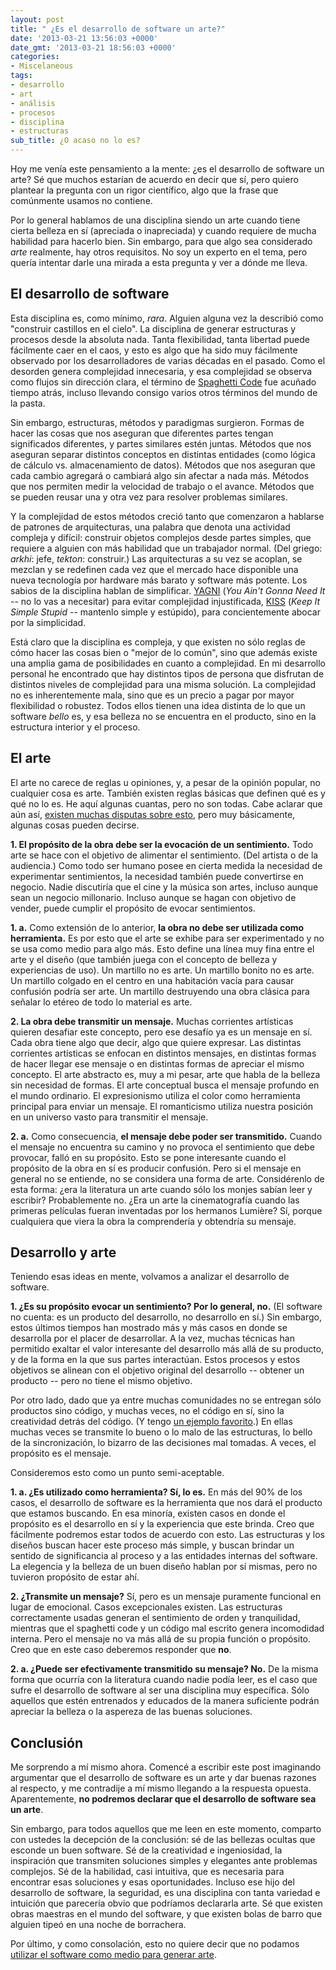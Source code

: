 ```yaml
---
layout: post
title: " ¿Es el desarrollo de software un arte?"
date: '2013-03-21 13:56:03 +0000'
date_gmt: '2013-03-21 18:56:03 +0000'
categories:
- Miscelaneous
tags:
- desarrollo
- art
- análisis
- procesos
- disciplina
- estructuras
sub_title: ¿O acaso no lo es?
---
```


Hoy me venía este pensamiento a la mente:  ¿es el desarrollo de software un arte? Sé que muchos estarían de acuerdo en decir que sí, pero quiero plantear la pregunta con un rigor científico, algo que la frase que comúnmente usamos no contiene.

Por lo general hablamos de una disciplina siendo un arte cuando tiene cierta belleza en sí (apreciada o inapreciada) y cuando requiere de mucha habilidad para hacerlo bien. Sin embargo, para que algo sea considerado _arte_ realmente, hay otros requisitos. No soy un experto en el tema, pero quería intentar darle una mirada a esta pregunta y ver a dónde me lleva.

<!--more-->

## El desarrollo de software

Esta disciplina es, como mínimo, _rara_. Alguien alguna vez la describió como "construir castillos en el cielo". La disciplina de generar estructuras y procesos desde la absoluta nada. Tanta flexibilidad, tanta libertad puede fácilmente caer en el caos, y esto es algo que ha sido muy fácilmente observado por los desarrolladores de varias décadas en el pasado. Como el desorden genera complejidad innecesaria, y esa complejidad se observa como flujos sin dirección clara, el término de [Spaghetti Code](http://en.wikipedia.org/wiki/Spaghetti_code) fue acuñado tiempo atrás, incluso llevando consigo varios otros términos del mundo de la pasta.

Sin embargo, estructuras, métodos y paradigmas surgieron. Formas de hacer las cosas que nos aseguran que diferentes partes tengan significados diferentes, y partes similares estén juntas. Métodos que nos aseguran separar distintos conceptos en distintas entidades (como lógica de cálculo vs. almacenamiento de datos). Métodos que nos aseguran que cada cambio agregará o cambiará algo sin afectar a nada más. Métodos que nos permiten medir la velocidad de trabajo o el avance. Métodos que se pueden reusar una y otra vez para resolver problemas similares.

Y la complejidad de estos métodos creció tanto que comenzaron a hablarse de patrones de arquitecturas, una palabra que denota una actividad compleja y difícil: construir objetos complejos desde partes simples, que requiere a alguien con más habilidad que un trabajador normal. (Del griego: _arkhi_: jefe, _tekton_: construir.) Las arquitecturas a su vez se acoplan, se mezclan y se redefinen cada vez que el mercado hace disponible una nueva tecnología por hardware más barato y software más potente. Los sabios de la disciplina hablan de simplificar. [YAGNI](http://en.wikipedia.org/wiki/You_aren't_gonna_need_it) (_You Ain't Gonna Need It_ -- no lo vas a necesitar) para evitar complejidad injustificada, [KISS](http://en.wikipedia.org/wiki/KISS_principle) (_Keep It Simple Stupid_ -- mantenlo simple y estúpido), para concientemente abocar por la simplicidad.

Está claro que la disciplina es compleja, y que existen no sólo reglas de cómo hacer las cosas bien o "mejor de lo común", sino que además existe una amplia gama de posibilidades en cuanto a complejidad. En mi desarrollo personal he encontrado que hay distintos tipos de persona que disfrutan de distintos niveles de complejidad para una misma solución. La complejidad no es inherentemente mala, sino que es un precio a pagar por mayor flexibilidad o robustez. Todos ellos tienen una idea distinta de lo que un software _bello_ es, y esa belleza no se encuentra en el producto, sino en la estructura interior y el proceso.

## El arte

El arte no carece de reglas u opiniones, y, a pesar de la opinión popular, no cualquier cosa es arte. También existen reglas básicas que definen qué es y qué no lo es. He aquí algunas cuantas, pero no son todas. Cabe aclarar que aún así, <a title="Disputas de clasificación de arte [Wikipedia]" href="http://en.wikipedia.org/wiki/Art#Classification_disputes">existen muchas disputas sobre esto</a>, pero muy básicamente, algunas cosas pueden decirse.

**1. El propósito de la obra debe ser la evocación de un sentimiento.** Todo arte se hace con el objetivo de alimentar el sentimiento. (Del artista o de la audiencia.) Como todo ser humano posee en cierta medida la necesidad de experimentar sentimientos, la necesidad también puede convertirse en negocio. Nadie discutiría que el cine y la música son artes, incluso aunque sean un negocio millonario. Incluso aunque se hagan con objetivo de vender, puede cumplir el propósito de evocar sentimientos.

**1. a.** Como extensión de lo anterior, **la obra no debe ser utilizada como herramienta.** Es por esto que el arte se exhibe para ser experimentado y no se usa como medio para algo más. Esto define una línea muy fina entre el arte y el diseño (que también juega con el concepto de belleza y experiencias de uso). Un martillo no es arte. Un martillo bonito no es arte. Un martillo colgado en el centro en una habitación vacía para causar confusión podría ser arte. Un martillo destruyendo una obra clásica para señalar lo etéreo de todo lo material es arte.

**2. La obra debe transmitir un mensaje.** Muchas corrientes artísticas quieren desafiar este concepto, pero ese desafío ya es un mensaje en sí. Cada obra tiene algo que decir, algo que quiere expresar. Las distintas corrientes artísticas se enfocan en distintos mensajes, en distintas formas de hacer llegar ese mensaje o en distintas formas de apreciar el mismo concepto. El arte abstracto es, muy a mi pesar, arte que habla de la belleza sin necesidad de formas. El arte conceptual busca el mensaje profundo en el mundo ordinario. El expresionismo utiliza el color como herramienta principal para enviar un mensaje. El romanticismo utiliza nuestra posición en un universo vasto para transmitir el mensaje.

**2. a.** Como consecuencia, **el mensaje debe poder ser transmitido.** Cuando el mensaje no encuentra su camino y no provoca el sentimiento que debe provocar, falló en su propósito. Esto se pone interesante cuando el propósito de la obra en sí es producir confusión. Pero si el mensaje en general no se entiende, no se considera una forma de arte. Considérenlo de esta forma:  ¿era la literatura un arte cuando sólo los monjes sabían leer y escribir? Probablemente no.  ¿Era un arte la cinematografía cuando las primeras películas fueran inventadas por los hermanos Lumi&egrave;re? Sí, porque cualquiera que viera la obra la comprendería y obtendría su mensaje.

## Desarrollo y arte

Teniendo esas ideas en mente, volvamos a analizar el desarrollo de software.

**1.  ¿Es su propósito evocar un sentimiento? Por lo general, no.** (El software no cuenta: es un producto del desarrollo, no desarrollo en sí.) Sin embargo, estos últimos tiempos han mostrado más y más casos en donde se desarrolla por el placer de desarrollar. A la vez, muchas técnicas han permitido exaltar el valor interesante del desarrollo más allá de su producto, y de la forma en la que sus partes interactúan. Estos procesos y estos objetivos se alinean con el objetivo original del desarrollo -- obtener un producto -- pero no tiene el mismo objetivo.

Por otro lado, dado que ya entre muchas comunidades no se entregan sólo productos sino código, y muchas veces, no el código en sí, sino la creatividad detrás del código. (Y tengo [un ejemplo favorito](http://codegolf.stackexchange.com/q/3245/2415).) En ellas muchas veces se transmite lo bueno o lo malo de las estructuras, lo bello de la sincronización, lo bizarro de las decisiones mal tomadas. A veces, el propósito es el mensaje.

Consideremos esto como un punto semi-aceptable.

**1. a.  ¿Es utilizado como herramienta? Sí, lo es.** En más del 90% de los casos, el desarrollo de software es la herramienta que nos dará el producto que estamos buscando. En esa minoría, existen casos en donde el propósito es el desarrollo en sí y la experiencia que este brinda. Creo que fácilmente podremos estar todos de acuerdo con esto. Las estructuras y los diseños buscan hacer este proceso más simple, y buscan brindar un sentido de significancia al proceso y a las entidades internas del software. La elegencia y la belleza de un buen diseño hablan por sí mismas, pero no tuvieron propósito de estar ahí.

**2.  ¿Transmite un mensaje?** Sí, pero es un mensaje puramente funcional en lugar de emocional. Casos excepcionales existen. Las estructuras correctamente usadas generan el sentimiento de orden y tranquilidad, mientras que el spaghetti code y un código mal escrito genera incomodidad interna. Pero el mensaje no va más allá de su propia función o propósito. Creo que en este caso deberemos responder que **no**.

**2. a.  ¿Puede ser efectivamente transmitido su mensaje? No.** De la misma forma que ocurría con la literatura cuando nadie podía leer, es el caso que sufre el desarrollo de software al ser una disciplina muy específica. Sólo aquellos que estén entrenados y educados de la manera suficiente podrán apreciar la belleza o la aspereza de las buenas soluciones.

## Conclusión

Me sorprendo a mí mismo ahora. Comencé a escribir este post imaginando argumentar que el desarrollo de software es un arte y dar buenas razones al respecto, y me contradije a mí mismo llegando a la respuesta opuesta. Aparentemente, **no podremos declarar que el desarrollo de software sea un arte**.

Sin embargo, para todos aquellos que me leen en este momento, comparto con ustedes la decepción de la conclusión: sé de las bellezas ocultas que esconde un buen software. Sé de la creatividad e ingeniosidad, la inspiración que transmiten soluciones simples y elegantes ante problemas complejos. Sé de la habilidad, casi intuitiva, que es necesaria para encontrar esas soluciones y esas oportunidades. Incluso ese hijo del desarrollo de software, la seguridad, es una disciplina con tanta variedad e intuición que parecería obvio que podríamos declararla arte. Sé que existen obras maestras en el mundo del software, y que existen bolas de barro que alguien tipeó en una noche de borrachera.

Por último, y como consolación, esto no quiere decir que no podamos <a title="Arte generativo [Wikipedia]" href="http://en.wikipedia.org/wiki/Generative_art">utilizar el software como medio para generar arte</a>.
